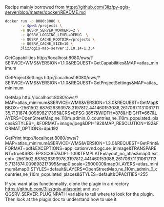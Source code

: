 Recipe mainly borrowed from https://github.com/3liz/py-qgis-server/blob/master/docker/README.md

```bash
docker run -p 8080:8080 \
       -v $pwd:/projects \
       -e QGSRV_SERVER_WORKERS=2 \
       -e QGSRV_LOGGING_LEVEL=DEBUG  \
       -e QGSRV_CACHE_ROOTDIR=/projects \
       -e QGSRV_CACHE_SIZE=10 \
       3liz/qgis-map-server:3.10.14-1.3.4
```


GetCapabilities http://localhost:8080/ows/?SERVICE=WMS&VERSION=1.1.0&REQUEST=GetCapabilities&MAP=atlas_minimum

GetProjectSettings http://localhost:8080/ows/?SERVICE=WMS&VERSION=1.1.0&REQUEST=GetProjectSettings&MAP=atlas_minimum

GetMap http://localhost:8080/ows/?MAP=atlas_minimum&SERVICE=WMS&VERSION=1.3.0&REQUEST=GetMap&BBOX=-2561502.687626393978,3197812.441460153088,2617067.113106171135,7131874.009898217395&CRS=EPSG:3857&WIDTH=878&HEIGHT=667&LAYERS=OpenStreetMap,ne_110m_admin_0_countries,ne_110m_populated_places&STYLES=,,&FORMAT=image/jpeg&DPI=192&MAP_RESOLUTION=192&FORMAT_OPTIONS=dpi:192

GetPrint http://localhost:8080/ows/?MAP=atlas_minimum&SERVICE=WMS&VERSION=1.3.0&REQUEST=GetPrint&FORMAT=pdf&EXCEPTIONS=application/vnd.ogc.se_inimage&TRANSPARENT=true&SRS=EPSG:3857&DPI=100&TEMPLATE=layout_no_atlas&map0:extent=-2561502.687626393978,3197812.441460153088,2617067.113106171135,7131874.009898217395&map0:scale=2500000&map0:LAYERS=atlas_minimum&map0:STYLES=default&LAYERS=OpenStreetMap,ne_110m_admin_0_countries,ne_110m_populated_places&STYLES=default&OPACITIES=255

If you want atlas functionnality, clone the plugin in a directory https://github.com/3liz/qgis-atlasprint and use QGSRV_SERVER_PLUGINPATH variable to tell where to look for the plugin. Then look at the plugin doc to understand how to use it.
